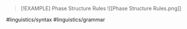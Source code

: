 
> [!EXAMPLE] Phase Structure Rules
> ![[Phase Structure Rules.png]]



#linguistics/syntax #linguistics/grammar 